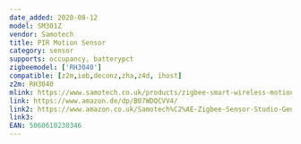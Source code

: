 ```yaml
---
date_added: 2020-08-12
model: SM301Z
vendor: Samotech
title: PIR Motion Sensor
category: sensor
supports: occupancy, batterypct
zigbeemodel: ['RH3040']
compatible: [z2m,iob,deconz,zha,z4d, ihost]
z2m: RH3040
mlink: https://www.samotech.co.uk/products/zigbee-smart-wireless-motion-sensor-compatible-with-echo-plus-and-echo-show-2nd-generation/
link: https://www.amazon.de/dp/B07WDQCVV4/
link2: https://www.amazon.co.uk/Samotech%C2%AE-Zigbee-Sensor-Studio-Generation/dp/B07WDQCVV4
link3: 
EAN: 5060610230346
---
```

